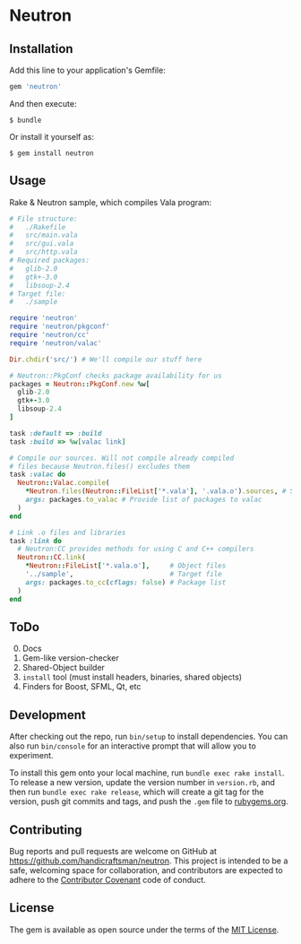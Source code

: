 # Neutron

## Installation

Add this line to your application's Gemfile:

```ruby
gem 'neutron'
```

And then execute:

    $ bundle

Or install it yourself as:

    $ gem install neutron

## Usage

Rake & Neutron sample, which compiles Vala program:

```ruby
# File structure:
#   ./Rakefile
#   src/main.vala
#   src/gui.vala
#   src/http.vala
# Required packages:
#   glib-2.0
#   gtk+-3.0
#   libsoup-2.4
# Target file:
#   ./sample

require 'neutron'
require 'neutron/pkgconf'
require 'neutron/cc'
require 'neutron/valac'

Dir.chdir('src/') # We'll compile our stuff here

# Neutron::PkgConf checks package availability for us
packages = Neutron::PkgConf.new %w[
  glib-2.0
  gtk+-3.0
  libsoup-2.4
]

task :default => :build
task :build => %w[valac link]

# Compile our sources. Will not compile already compiled
# files because Neutron.files() excludes them
task :valac do
  Neutron::Valac.compile(
    *Neutron.files(Neutron::FileList['*.vala'], '.vala.o').sources, # Sources
    args: packages.to_valac # Provide list of packages to valac
  )
end

# Link .o files and libraries 
task :link do
  # Neutron:CC provides methods for using C and C++ compilers
  Neutron::CC.link(
    *Neutron::FileList['*.vala.o'],     # Object files
    '../sample',                        # Target file
    args: packages.to_cc(cflags: false) # Package list
  )
end
```

## ToDo

0. Docs
1. Gem-like version-checker
2. Shared-Object builder
3. `install` tool (must install headers, binaries, shared objects)
4. Finders for Boost, SFML, Qt, etc

## Development

After checking out the repo, run `bin/setup` to install dependencies. You can also run `bin/console` for an interactive prompt that will allow you to experiment.

To install this gem onto your local machine, run `bundle exec rake install`. To release a new version, update the version number in `version.rb`, and then run `bundle exec rake release`, which will create a git tag for the version, push git commits and tags, and push the `.gem` file to [rubygems.org](https://rubygems.org).

## Contributing

Bug reports and pull requests are welcome on GitHub at https://github.com/handicraftsman/neutron. This project is intended to be a safe, welcoming space for collaboration, and contributors are expected to adhere to the [Contributor Covenant](http://contributor-covenant.org) code of conduct.


## License

The gem is available as open source under the terms of the [MIT License](http://opensource.org/licenses/MIT).


